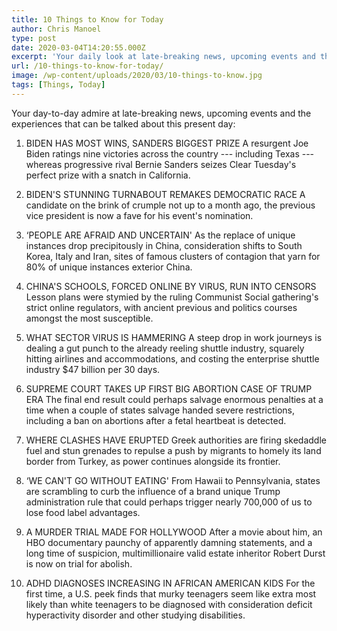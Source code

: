 ```yaml
---
title: 10 Things to Know for Today
author: Chris Manoel
type: post
date: 2020-03-04T14:20:55.000Z
excerpt: 'Your daily look at late-breaking news, upcoming events and the stories that will be talked about today: 1. BIDEN HAS MOST WINS, SANDERS BIGGEST PRIZE A resurgent Joe Biden scores nine victories across the country --- including Texas --- while progressive rival Bernie Sanders seizes Super Tuesday''s biggest prize with a win in California. 2.&hellip;'
url: /10-things-to-know-for-today/
image: /wp-content/uploads/2020/03/10-things-to-know.jpg
tags: [Things, Today]
---
```


Your day-to-day admire at late-breaking news, upcoming events and the experiences that can be talked about this present day:

1.  BIDEN HAS MOST WINS, SANDERS BIGGEST PRIZE A resurgent Joe Biden ratings nine victories across the country --- including Texas --- whereas progressive rival Bernie Sanders seizes Clear Tuesday's perfect prize with a snatch in California.


2.  BIDEN'S STUNNING TURNABOUT REMAKES DEMOCRATIC RACE A candidate on the brink of crumple not up to a month ago, the previous vice president is now a fave for his event's nomination.


3.  ‘PEOPLE ARE AFRAID AND UNCERTAIN' As the replace of unique instances drop precipitously in China, consideration shifts to South Korea, Italy and Iran, sites of famous clusters of contagion that yarn for 80% of unique instances exterior China.


4.  CHINA'S SCHOOLS, FORCED ONLINE BY VIRUS, RUN INTO CENSORS Lesson plans were stymied by the ruling Communist Social gathering's strict online regulators, with ancient previous and politics courses amongst the most susceptible.


5.  WHAT SECTOR VIRUS IS HAMMERING A steep drop in work journeys is dealing a gut punch to the already reeling shuttle industry, squarely hitting airlines and accommodations, and costing the enterprise shuttle industry $47 billion per 30 days.


6.  SUPREME COURT TAKES UP FIRST BIG ABORTION CASE OF TRUMP ERA The final end result could perhaps salvage enormous penalties at a time when a couple of states salvage handed severe restrictions, including a ban on abortions after a fetal heartbeat is detected.


7.  WHERE CLASHES HAVE ERUPTED Greek authorities are firing skedaddle fuel and stun grenades to repulse a push by migrants to homely its land border from Turkey, as power continues alongside its frontier.


8.  ‘WE CAN'T GO WITHOUT EATING' From Hawaii to Pennsylvania, states are scrambling to curb the influence of a brand unique Trump administration rule that could perhaps trigger nearly 700,000 of us to lose food label advantages.


9.  A MURDER TRIAL MADE FOR HOLLYWOOD After a movie about him, an HBO documentary paunchy of apparently damning statements, and a long time of suspicion, multimillionaire valid estate inheritor Robert Durst is now on trial for abolish.


10. ADHD DIAGNOSES INCREASING IN AFRICAN AMERICAN KIDS For the first time, a U.S. peek finds that murky teenagers seem like extra most likely than white teenagers to be diagnosed with consideration deficit hyperactivity disorder and other studying disabilities.
